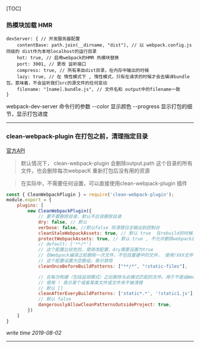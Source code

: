 [TOC]

### 热模块加载 HMR 

```
devServer: { // 开发服务器配置
    contentBase: path.join(__dirname, "dist"), // 以 webpack.config.js同级的 dist作为本地localhost的运行目录
    hot: true, // 启用webpack的HMR 热模块替换
    port: 3001, // 更改 监听端口
    compress: true, // 所有来自dist目录，在内存中输出的时候
    lazy: true, // 在 惰性模式下 , 惰性模式，只有在请求的时候才会去编译bundle包，意味着，不会监听我们src的源文件的任何变动
    filename: "[name].bundle.js", // 文件名和 output中的filename一致
}
```

webpack-dev-server 命令行的参数
--color  显示颜色
--progress 显示打包的细节，显示打包进度

---

### clean-webpack-plugin 在打包之前，清理指定目录

[官方API](https://www.npmjs.com/package/clean-webpack-plugin)

> 默认情况下， clean-webpack-plugin 会删除output.path 这个目录的所有文件，也会删除每次webpacK 重新打包后没有用的资源

> 在实际中，不需要任何设置，可以直接使用clean-webpack-plugin 插件

```js
const { CleanWebpackPlugin } = require('clean-webpack-plugin');
module.export = {
    plugins: [
        new CleanWebpackPlugin({
            // 要不要删除目录，默认不应该删除目录
            dry: false, // 默认
            verbose: false, //默认false 将清理日志输出到控制台
            cleanStaleWebpackAssets: true, // 默认 true  在rebuild的时候，删除所有没有使用到的webpack资源
            protectWebpackAssets: true, // 默认 true , 不允许删除webpack的资源
            // default: ['**/*']
            // 这个配置比较危险，使用改配置，dry需要设置为true
            // 在Webpack编译之前删除一次文件，不包括重建中的文件， 使用!XXX文件，可以避免文件被删除
            // 这个配置设置为空数组，表示禁用
            cleanOnceBeforeBuildPatterns: ["**/*", "!static-files"], 

            // 在每次构建（包括监视模式）之后删除与此模式匹配的文件。用于不是由Webpack直接创建的文件。
            // 使用 ! 表示某个或者某类文件或文件夹不被清理
            // 默认 []
            cleanAfterEveryBuildPatterns: ['static*.*', '!static1.js'],
            // 默认 false
            dangerouslyAllowCleanPatternsOutsideProject: true,
        })
    ]
}

```

*write time 2019-08-02*

----

